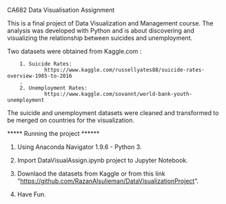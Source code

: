 

CA682 Data Visualisation Assignment


This is a final project of Data Visualization and Management course. The analysis was developed with Python and is about discovering and visualizing the relationship between suicides and unemployment.

Two datasets were obtained from Kaggle.com :
        
        1. Suicide Rates:
                https://www.kaggle.com/russellyates88/suicide-rates-overview-1985-to-2016
        .
        2. Unemployment Rates:
                https://www.kaggle.com/sovannt/world-bank-youth-unemployment
           
The suicide and unemployment datasets were cleaned and transformed to be merged on countries for the visualization.



***** Running the project ******

1. Using Anaconda Navigator 1.9.6 - Python 3.

2. Import DataVisualAssign.ipynb project to Jupyter Notebook.

3. Downlaod the datasets from Kaggle or from this link "https://github.com/RazanAlsulieman/DataVisualizationProject".

4. Have Fun.


